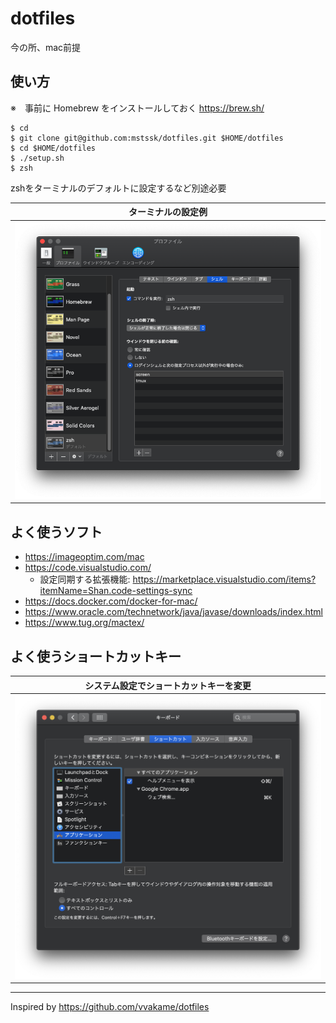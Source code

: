 # dotfiles

今の所、mac前提

## 使い方

※　事前に Homebrew をインストールしておく https://brew.sh/ 

```
$ cd
$ git clone git@github.com:mstssk/dotfiles.git $HOME/dotfiles
$ cd $HOME/dotfiles
$ ./setup.sh
$ zsh
```

zshをターミナルのデフォルトに設定するなど別途必要

| ターミナルの設定例 |
|:---------------:|
| ![ターミナルの設定例](./doc/terminal_profile.png) |

## よく使うソフト

- https://imageoptim.com/mac
- https://code.visualstudio.com/
    - 設定同期する拡張機能: https://marketplace.visualstudio.com/items?itemName=Shan.code-settings-sync
- https://docs.docker.com/docker-for-mac/
- https://www.oracle.com/technetwork/java/javase/downloads/index.html
- https://www.tug.org/mactex/

## よく使うショートカットキー

| システム設定でショートカットキーを変更 |
|:---------------:|
| ![システム設定でショートカットキーを変更](./doc/keyborad_shortcuts.png) |

----

Inspired by https://github.com/vvakame/dotfiles
